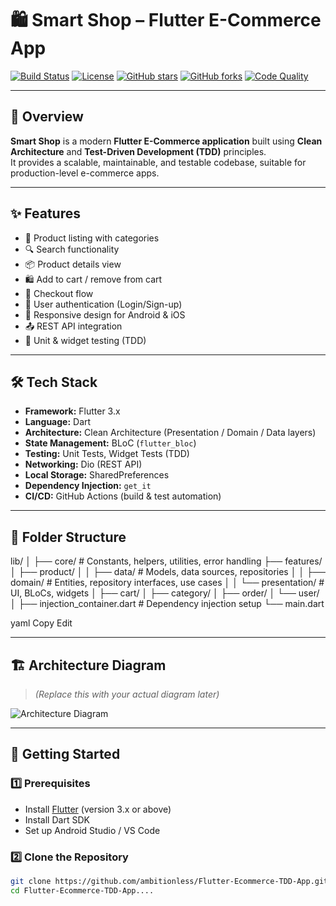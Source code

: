 # 🛍 Smart Shop – Flutter E-Commerce App

[![Build Status](https://img.shields.io/github/actions/workflow/status/ambitionless/Flutter-Ecommerce-TDD-App/flutter.yml?branch=main)](https://github.com/ambitionless/Flutter-Ecommerce-TDD-App/actions)
[![License](https://img.shields.io/github/license/ambitionless/Flutter-Ecommerce-TDD-App)](LICENSE)
[![GitHub stars](https://img.shields.io/github/stars/ambitionless/Flutter-Ecommerce-TDD-App)](https://github.com/ambitionless/Flutter-Ecommerce-TDD-App/stargazers)
[![GitHub forks](https://img.shields.io/github/forks/ambitionless/Flutter-Ecommerce-TDD-App)](https://github.com/ambitionless/Flutter-Ecommerce-TDD-App/network)
[![Code Quality](https://img.shields.io/codefactor/grade/github/ambitionless/Flutter-Ecommerce-TDD-App)](https://www.codefactor.io/repository/github/ambitionless/Flutter-Ecommerce-TDD-App)

---

## 📌 Overview

**Smart Shop** is a modern **Flutter E-Commerce application** built using **Clean Architecture** and **Test-Driven Development (TDD)** principles.  
It provides a scalable, maintainable, and testable codebase, suitable for production-level e-commerce apps.

---

## ✨ Features

- 🛒 Product listing with categories
- 🔍 Search functionality
- 📦 Product details view
- 🛍 Add to cart / remove from cart
- 🛒 Checkout flow
- 🔑 User authentication (Login/Sign-up)
- 📱 Responsive design for Android & iOS
- 📤 REST API integration
- 🧪 Unit & widget testing (TDD)

---

## 🛠 Tech Stack

- **Framework:** Flutter 3.x
- **Language:** Dart
- **Architecture:** Clean Architecture (Presentation / Domain / Data layers)
- **State Management:** BLoC (`flutter_bloc`)
- **Testing:** Unit Tests, Widget Tests (TDD)
- **Networking:** Dio (REST API)
- **Local Storage:** SharedPreferences
- **Dependency Injection:** `get_it`
- **CI/CD:** GitHub Actions (build & test automation)

---

## 📂 Folder Structure

lib/
│
├── core/ # Constants, helpers, utilities, error handling
├── features/
│ ├── product/
│ │ ├── data/ # Models, data sources, repositories
│ │ ├── domain/ # Entities, repository interfaces, use cases
│ │ └── presentation/ # UI, BLoCs, widgets
│ ├── cart/
│ ├── category/
│ ├── order/
│ └── user/
│
├── injection_container.dart # Dependency injection setup
└── main.dart

yaml
Copy
Edit



---

## 🏗 Architecture Diagram

> *(Replace this with your actual diagram later)*

![Architecture Diagram](https://via.placeholder.com/1000x500.png?text=Architecture+Diagram)

---

## 🚀 Getting Started

### 1️⃣ Prerequisites
- Install [Flutter](https://flutter.dev/docs/get-started/install) (version 3.x or above)
- Install Dart SDK
- Set up Android Studio / VS Code

### 2️⃣ Clone the Repository
```bash
git clone https://github.com/ambitionless/Flutter-Ecommerce-TDD-App.git
cd Flutter-Ecommerce-TDD-App....


